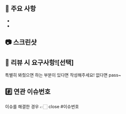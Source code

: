 ## 📌 주요 사항
- 
- 

## 📷 스크린샷


  


## 💬 리뷰 시 요구사항![선택]
특별히 봐줬으면 하는 부분이 있다면 작성해주세요! 없다면 pass~



## #️⃣ 연관 이슈번호
이슈를 해결한 경우 👉🏻 close #이슈번호
